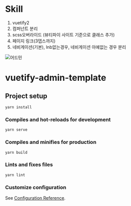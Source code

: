 # Skill
1. vuetify2
2. 컴퍼넌트 분리
3. scss오버라이드 (뷰티파이 사이트 기준으로 클래스 추가)
4. 페이지 링크(3뎁스까지)
5. 네비게이션(기본), lnb없는경우, 네비게이션 아예없는 경우 분리

![어드민](https://github.com/august2019/vuetify2/assets/51160844/6df5e660-764c-4076-a5e0-028d7780101d)

# vuetify-admin-template

## Project setup
```
yarn install
```

### Compiles and hot-reloads for development
```
yarn serve
```

### Compiles and minifies for production
```
yarn build
```

### Lints and fixes files
```
yarn lint
```

### Customize configuration
See [Configuration Reference](https://cli.vuejs.org/config/).
